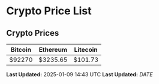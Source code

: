 # Crypto Price List

## Crypto Prices
| Bitcoin | Ethereum | Litecoin |
| ------- | -------- | -------- |
| $92270 | $3235.65 | $101.73 |
**Last Updated:** 2025-01-09 14:43 UTC
**Last Updated:** $DATE$
